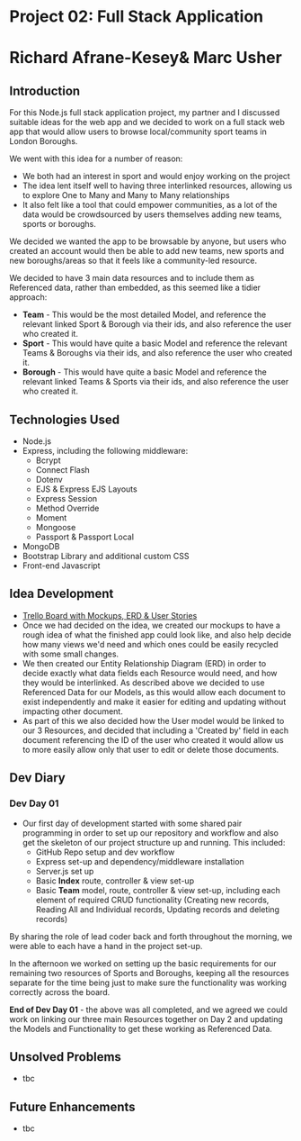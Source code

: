 # Project 02: Full Stack Application
# Richard Afrane-Kesey& Marc Usher

## Introduction
For this Node.js full stack application project, my partner and I discussed suitable ideas for the web app and we decided to work on a full stack web app that would allow users to browse local/community sport teams in London Boroughs.

We went with this idea for a number of reason:

* We both had an interest in sport and would enjoy working on the project
* The idea lent itself well to having three interlinked resources, allowing us to explore One to Many and Many to Many relationships
* It also felt like a tool that could empower communities, as a lot of the data would be crowdsourced by users themselves adding new teams, sports or boroughs.

We decided we wanted the app to be browsable by anyone, but users who created an account would then be able to add new teams, new sports and new boroughs/areas so that it feels like a community-led resource.

We decided to have 3 main data resources and to include them as Referenced data, rather than embedded, as this seemed like a tidier approach:

- **Team** - This would be the most detailed Model, and reference the relevant linked Sport & Borough via their ids, and also reference the user who created it.
- **Sport** - This would have quite a basic Model and reference the relevant 
Teams & Boroughs via their ids, and also reference the user who created it.
- **Borough** - This would have quite a basic Model and reference the relevant linked Teams & Sports via their ids, and also reference the user who created it.


## Technologies Used
* Node.js
* Express, including the following middleware:
    * Bcrypt
    * Connect Flash
    * Dotenv
    * EJS & Express EJS Layouts
    * Express Session
    * Method Override
    * Moment
    * Mongoose
    * Passport & Passport Local
* MongoDB
* Bootstrap Library and additional custom CSS
* Front-end Javascript

## Idea Development
* [Trello Board with Mockups, ERD & User Stories](https://trello.com/b/0jRY5sv5/ga-project-2-marc-richard)
* Once we had decided on the idea, we created our mockups to have a rough idea of what the finished app could look like, and also help decide how many views we'd need and which ones could be easily recycled with some small changes.
* We then created our Entity Relationship Diagram (ERD) in order to decide exactly what data fields each Resource would need, and how they would be interlinked. As described above we decided to use Referenced Data for our Models, as this would allow each document to exist independently and make it easier for editing and updating without impacting other document.
* As part of this we also decided how the User model would be linked to our 3 Resources, and decided that including a 'Created by' field in each document referencing the ID of the user who created it would allow us to more easily allow only that user to edit or delete those documents.

## Dev Diary

### Dev Day 01
* Our first day of development started with some shared pair programming in order to set up our repository and workflow and also get the skeleton of our project structure up and running. This included:
    * GitHub Repo setup and dev workflow
    * Express set-up and dependency/middleware installation
    * Server.js set up
    * Basic **Index** route, controller & view set-up
    * Basic **Team** model, route, controller & view set-up, including each element of required CRUD functionality (Creating new records, Reading All and Individual records, Updating records and deleting records)

By sharing the role of lead coder back and forth throughout the morning, we were able to each have a hand in the project set-up.

In the afternoon we worked on setting up the basic requirements for our remaining two resources of Sports and Boroughs, keeping all the resources separate for the time being just to make sure the functionality was working correctly across the board.

**End of Dev Day 01** - the above was all completed, and we agreed we could work on linking our three main Resources together on Day 2 and updating the Models and Functionality to get these working as Referenced Data.

## Unsolved Problems
* tbc

## Future Enhancements
* tbc